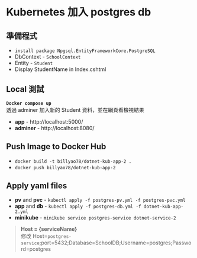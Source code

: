 # Kubernetes 加入 postgres db
## 準備程式
- `install package Npgsql.EntityFrameworkCore.PostgreSQL`
- DbContext - `SchoolContext`
- Entity - `Student`
- Display StudentName in Index.cshtml

## Local 測試
**`Docker compose up`**\
透過 adminer 加入新的 Student 資料，並在網頁看檢視結果
- **app** - http://localhost:5000/
- **adminer** - http://localhost:8080/


## Push Image to Docker Hub
- `docker build -t billyao78/dotnet-kub-app-2 .`
- `docker push billyao78/dotnet-kub-app-2`

## Apply yaml files
-  **pv** and **pvc** - `kubectl apply -f postgres-pv.yml -f postgres-pvc.yml`
- **app** and **db** - `kubectl apply -f postgres-db.yml -f dotnet-kub-app-2.yml`
- **minikube** - `minikube service postgres-service dotnet-service-2`

> **Host = {serviceName}**  
> 修改 Host=`postgres-service`;port=5432;Database=SchoolDB;Username=postgres;Password=postgres
